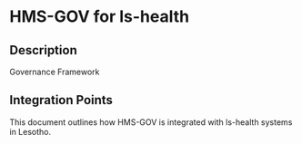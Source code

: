 # HMS-GOV for ls-health

## Description

Governance Framework

## Integration Points

This document outlines how HMS-GOV is integrated with ls-health systems in Lesotho.
